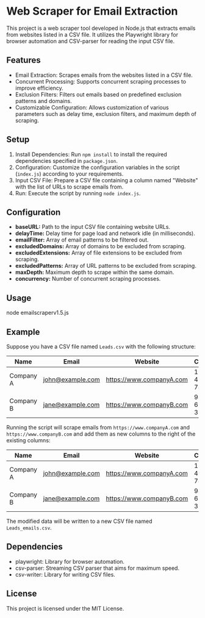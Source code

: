 # Web Scraper for Email Extraction

This project is a web scraper tool developed in Node.js that extracts emails from websites listed in a CSV file. It utilizes the Playwright library for browser automation and CSV-parser for reading the input CSV file.

## Features
- Email Extraction: Scrapes emails from the websites listed in a CSV file.
- Concurrent Processing: Supports concurrent scraping processes to improve efficiency.
- Exclusion Filters: Filters out emails based on predefined exclusion patterns and domains.
- Customizable Configuration: Allows customization of various parameters such as delay time, exclusion filters, and maximum depth of scraping.

## Setup
1. Install Dependencies: Run `npm install` to install the required dependencies specified in `package.json`.
2. Configuration: Customize the configuration variables in the script (`index.js`) according to your requirements.
3. Input CSV File: Prepare a CSV file containing a column named "Website" with the list of URLs to scrape emails from.
4. Run: Execute the script by running `node index.js`.

## Configuration
- **baseURL:** Path to the input CSV file containing website URLs.
- **delayTime:** Delay time for page load and network idle (in milliseconds).
- **emailFilter:** Array of email patterns to be filtered out.
- **excludedDomains:** Array of domains to be excluded from scraping.
- **excludedExtensions:** Array of file extensions to be excluded from scraping.
- **excludedPatterns:** Array of URL patterns to be excluded from scraping.
- **maxDepth:** Maximum depth to scrape within the same domain.
- **concurrency:** Number of concurrent scraping processes.

## Usage
node emailscraperv1.5.js

## Example
Suppose you have a CSV file named `Leads.csv` with the following structure:

| Name      | Email             | Website             | Contact     |
|-----------|-------------------|---------------------|-------------|
| Company A | john@example.com  | https://www.companyA.com | 123-456-789 |
| Company B | jane@example.com  | https://www.companyB.com | 987-654-321 |


Running the script will scrape emails from `https://www.companyA.com` and `https://www.companyB.com` and add them as new columns to the right of the existing columns:

| Name      | Email             | Website             | Contact     | Email1                    | Email2                    |
|-----------|-------------------|---------------------|-------------|---------------------------|---------------------------|
| Company A | john@example.com  | https://www.companyA.com | 123-456-789 | john.doe@example.com     |                           |
| Company B | jane@example.com  | https://www.companyB.com | 987-654-321 |                           | jane.smith@example.com    |


The modified data will be written to a new CSV file named `Leads_emails.csv`.

## Dependencies
- playwright: Library for browser automation.
- csv-parser: Streaming CSV parser that aims for maximum speed.
- csv-writer: Library for writing CSV files.

## License
This project is licensed under the MIT License.
